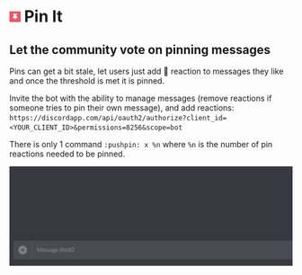 ﻿# <img src="./logo.png" style="height:0.7em"> Pin It 

## Let the community vote on pinning messages

Pins can get a bit stale, let users just add 📌 reaction to messages they like and once the threshold is met it is pinned.

Invite the bot with the ability to manage messages (remove reactions if someone tries to pin their own message), and add reactions: `https://discordapp.com/api/oauth2/authorize?client_id=<YOUR_CLIENT_ID>&permissions=8256&scope=bot`

There is only 1 command `:pushpin: x %n` where `%n` is the number of pin reactions needed to be pinned.

![Pinned](./pinning.gif)

